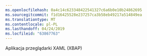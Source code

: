 ```yaml
---
ms.openlocfilehash: 0a4c14c623348422541327c6a6b0e10b24862695
ms.sourcegitcommit: f1d16425528e237257ca3b58eb49217a514849ea
ms.translationtype: MT
ms.contentlocale: pl-PL
ms.lasthandoff: 04/24/2019
ms.locfileid: "63867763"
---
```

Aplikacja przeglądarki XAML (XBAP)
